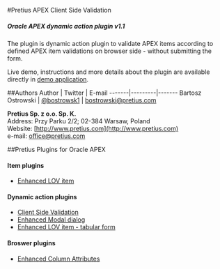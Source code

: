#Pretius APEX Client Side Validation
##### Oracle APEX dynamic action plugin v1.1
The plugin is dynamic action plugin to validate APEX items according to defined APEX item validations on browser side - without submitting the form.

Live demo, instructions and more details about the plugin are available directly in [demo application](http://apex.pretius.com/apex/f?p=105:CLIENT_SIDE_VALIDATION).

##Authors
Author | Twitter | E-mail
-------|---------|-------
Bartosz Ostrowski | [@bostrowsk1](https://twitter.com/bostrowsk1) | bostrowski@pretius.com

**Pretius Sp. z o.o. Sp. K.**  
Address: Przy Parku 2/2; 02-384 Warsaw, Poland  
Website: [http://www.pretius.com](http://www.pretius.com)  
e-mail: [office@pretius.com](office@pretius.com)  

##Pretius Plugins for Oracle APEX
#### Item plugins
* [Enhanced LOV item](http://apex.pretius.com/apex/f?p=105:ENHANCED_LOV_ITEM_APEX_ITEM)

#### Dynamic action plugins
* [Client Side Validation](http://apex.pretius.com/apex/f?p=105:CLIENT_SIDE_VALIDATION)
* [Enhanced Modal dialog](http://apex.pretius.com/apex/f?p=105:ENHANCED_MODAL_PAGE)
* [Enhanced LOV item - tabular form](http://apex.pretius.com/apex/f?p=105:ENHANCED_LOV_ITEM_APEX_DA)

#### Broswer plugins
* [Enhanced Column Attributes](http://apex.pretius.com/apex/f?p=105:CHROME_EXTENSION)
